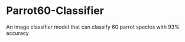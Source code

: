 # Parrot60-Classifier
An image classifier model that can classify 60 parrot species with 93% accuracy 
